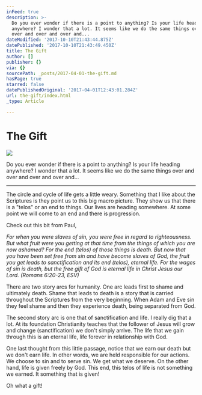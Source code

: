 ```yaml
---
inFeed: true
description: >-
  Do you ever wonder if there is a point to anything? Is your life heading
  anywhere? I wonder that a lot. It seems like we do the same things over and
  over and over and over and...
dateModified: '2017-10-10T21:43:44.875Z'
datePublished: '2017-10-10T21:43:49.450Z'
title: The Gift
author: []
publisher: {}
via: {}
sourcePath: _posts/2017-04-01-the-gift.md
hasPage: true
starred: false
datePublishedOriginal: '2017-04-01T12:43:01.284Z'
url: the-gift/index.html
_type: Article

---
```

# The Gift
![](https://the-grid-user-content.s3-us-west-2.amazonaws.com/f2cb90a4-e7cb-44bb-8849-aef9376b1889.jpg)

Do you ever wonder if there is a point to anything? Is your life heading anywhere? I wonder that a lot. It seems like we do the same things over and over and over and over and...

---

The circle and cycle of life gets a little weary. Something that I like about the Scriptures is they point us to this big macro picture. They show us that there is a "telos" or an end to things. Our lives are heading somewhere. At some point we will come to an end and there is progression.

Check out this bit from Paul,

_For when you were slaves of sin, you were free in regard to righteousness. But what fruit were you getting at that time from the things of which you are now ashamed? For the end (telos) of those things is death. But now that you have been set free from sin and have become slaves of God, the fruit you get leads to sanctification and its end (telos), eternal life. For the wages of sin is death, but the free gift of God is eternal life in Christ Jesus our Lord. (Romans 6:20-23, ESV)_

There are two story arcs for humanity. One arc leads first to shame and ultimately death. Shame that leads to death is a story that is carried throughout the Scriptures from the very beginning. When Adam and Eve sin they feel shame and then they experience death, being separated from God.

The second story arc is one that of sanctification and life. I really dig that a lot. At its foundation Christianity teaches that the follower of Jesus will grow and change (sanctification) we don't simply arrive. The life that we gain through this is an eternal life, life forever in relationship with God.

One last thought from this little passage, notice that we earn our death but we don't earn life. In other words, we are held responsible for our actions. We choose to sin and to serve sin. We get what we deserve. On the other hand, life is given freely by God. This end, this telos of life is not something we earned. It something that is given!

Oh what a gift!
